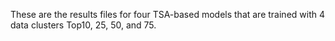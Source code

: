 These are the results  files for four TSA-based models that are trained with 4 data clusters Top10, 25, 50, and 75.
